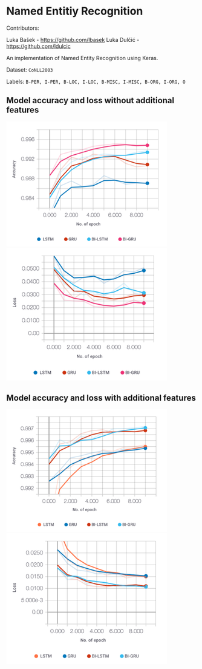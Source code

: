 # Named Entitiy Recognition

Contributors:

Luka Bašek - https://github.com/lbasek
Luka Dulčić - https://github.com/ldulcic

An implementation of Named Entity Recognition using Keras.

Dataset: `CoNLL2003`

Labels:   `B-PER, I-PER, B-LOC, I-LOC, B-MISC, I-MISC, B-ORG, I-ORG, O`

## Model accuracy and loss without additional features
<img src="val-acc-no-features.png" width="425"/> <img src="val-loss-no-features.png" width="425"/> 

## Model accuracy and loss with additional features
<img src="val-acc-features.png" width="425"/> <img src="val-loss-features.png" width="425"/> 


